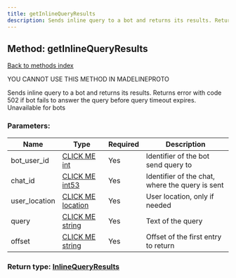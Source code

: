 ```yaml
---
title: getInlineQueryResults
description: Sends inline query to a bot and returns its results. Returns error with code 502 if bot fails to answer the query before query timeout expires. Unavailable for bots
---
```

## Method: getInlineQueryResults  
[Back to methods index](index.md)


YOU CANNOT USE THIS METHOD IN MADELINEPROTO


Sends inline query to a bot and returns its results. Returns error with code 502 if bot fails to answer the query before query timeout expires. Unavailable for bots

### Parameters:

| Name     |    Type       | Required | Description |
|----------|---------------|----------|-------------|
|bot\_user\_id|[CLICK ME int](../types/int.md) | Yes|Identifier of the bot send query to|
|chat\_id|[CLICK ME int53](../types/int53.md) | Yes|Identifier of the chat, where the query is sent|
|user\_location|[CLICK ME location](../constructors/location.md) | Yes|User location, only if needed|
|query|[CLICK ME string](../types/string.md) | Yes|Text of the query|
|offset|[CLICK ME string](../types/string.md) | Yes|Offset of the first entry to return|


### Return type: [InlineQueryResults](../types/InlineQueryResults.md)

